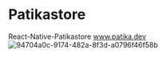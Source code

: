 # Patikastore
React-Native-Patikastore
www.patika.dev
![94704a0c-9174-482a-8f3d-a0796f46f58b](https://user-images.githubusercontent.com/126778031/231523397-df7a3791-2238-4c96-a7df-395dd5d4af71.jpg)

